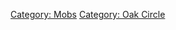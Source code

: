 [Category: Mobs](Category:_Mobs "wikilink") [Category: Oak
Circle](Category:_Oak_Circle "wikilink")
